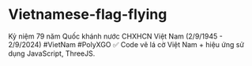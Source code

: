 # Vietnamese-flag-flying
Kỷ niệm 79 năm Quốc khánh nước CHXHCN Việt Nam (2/9/1945 - 2/9/2024) #VietNam #PolyXGO
✅ Code vẽ lá cờ Việt Nam + hiệu ứng sử dụng JavaScript, ThreeJS.
